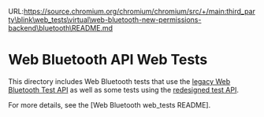 URL:https://source.chromium.org/chromium/chromium/src/+/main:third_party\blink\web_tests\virtual\web-bluetooth-new-permissions-backend\bluetooth\README.md
# Web Bluetooth API Web Tests

This directory includes Web Bluetooth tests that use the [legacy Web
Bluetooth Test API] as well as some tests using the [redesigned test API].

For more details, see the [Web Bluetooth web_tests README].

[legacy Web Bluetooth test API]:
https://webbluetoothcg.github.io/web-bluetooth/tests.html
[redesigned test API]:
https://docs.google.com/document/d/1Nhv_oVDCodd1pEH_jj9k8gF4rPGb_84VYaZ9IG8M_WY
[Web Bluetooth web tests README]: ../../../bluetooth/README.md
